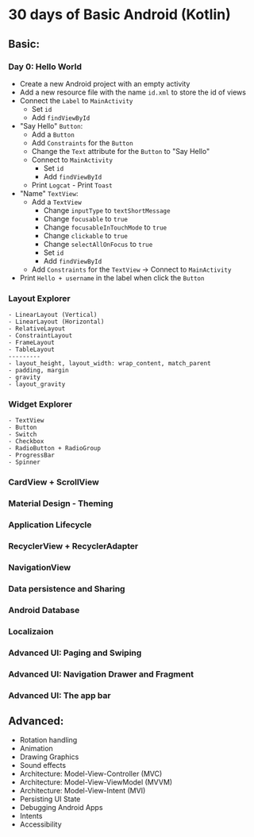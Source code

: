 # 30 days of Basic Android (Kotlin)

## Basic:

### Day 0: Hello World

- Create a new Android project with an empty activity
- Add a new resource file with the name `id.xml` to store the id of views
- Connect the `Label` to `MainActivity`
    - Set `id`
    - Add `findViewById`
- "Say Hello" `Button`:
    - Add a `Button`
    - Add `Constraints` for the `Button`
    - Change the `Text` attribute for the `Button` to "Say Hello"
    - Connect to `MainActivity`
        - Set `id`
        - Add `findViewById`
    - Print `Logcat` - Print `Toast`
- "Name" `TextView`: 
    - Add a `TextView`
        - Change `inputType` to `textShortMessage`
        - Change `focusable` to `true`
        - Change `focusableInTouchMode` to `true`
        - Change `clickable` to `true`
        - Change `selectAllOnFocus` to `true`
        - Set `id`
        - Add `findViewById`
    - Add `Constraints` for the `TextView` -> Connect to `MainActivity`
- Print `Hello + username` in the label when click the `Button`

### Layout Explorer
    - LinearLayout (Vertical)
    - LinearLayout (Horizontal)
    - RelativeLayout
    - ConstraintLayout
    - FrameLayout
    - TableLayout
    ---------
    - layout_height, layout_width: wrap_content, match_parent
    - padding, margin
    - gravity
    - layout_gravity

### Widget Explorer
    - TextView
    - Button
    - Switch
    - Checkbox
    - RadioButton + RadioGroup
    - ProgressBar
    - Spinner

### CardView + ScrollView
### Material Design - Theming
### Application Lifecycle
### RecyclerView + RecyclerAdapter
### NavigationView
### Data persistence and Sharing
### Android Database
### Localizaion
### Advanced UI: Paging and Swiping
### Advanced UI: Navigation Drawer and Fragment
### Advanced UI: The app bar

## Advanced:

- Rotation handling 
- Animation
- Drawing Graphics
- Sound effects
- Architecture: Model-View-Controller (MVC)
- Architecture: Model-View-ViewModel (MVVM)
- Architecture: Model-View-Intent (MVI)
- Persisting UI State
- Debugging Android Apps
- Intents
- Accessibility

